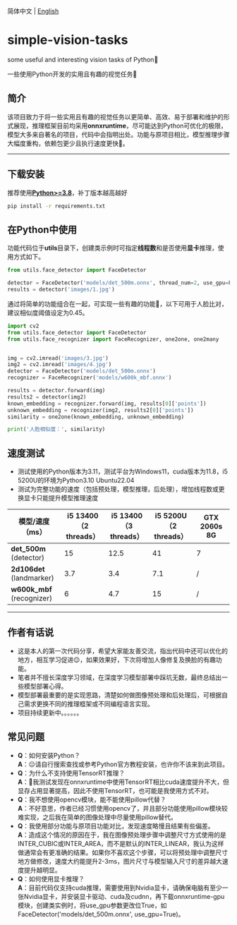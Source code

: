 简体中文 | [English](README_EN.md)

# simple-vision-tasks

some useful and interesting vision tasks of Python👀

一些使用Python开发的实用且有趣的视觉任务👀

## 简介

该项目致力于将一些实用且有趣的视觉任务以更简单、高效、易于部署和维护的形式展现，推理框架目前均采用**onnxruntime**，尽可能达到Python可优化的极限，模型大多来自著名的项目，代码中会指明出处。功能与原项目相比，模型推理步骤大幅度重构，依赖包更少且执行速度更快🚀。

---

## 下载安装

推荐使用[**Python>=3.8**](https://www.python.org/)，补丁版本越高越好

```bash
pip install -r requirements.txt
```

## 在Python中使用

功能代码位于**utils**目录下，创建类示例时可指定**线程数**和是否使用**显卡**推理，使用方式如下。

```python
from utils.face_detector import FaceDetector

detector = FaceDetector('models/det_500m.onnx', thread_num=2, use_gpu=False)
results = detector('images/1.jpg')
```
通过将简单的功能组合在一起，可实现一些有趣的功能🚗，以下可用于人脸比对，建议相似度阈值设定为0.45。

```python
import cv2
from utils.face_detector import FaceDetector
from utils.face_recognizer import FaceRecognizer, one2one, one2many


img = cv2.imread('images/3.jpg')
img2 = cv2.imread('images/4.jpg')
detector = FaceDetector('models/det_500m.onnx')
recognizer = FaceRecognizer('models/w600k_mbf.onnx')

results = detector.forward(img)
results2 = detector(img2)
known_embedding = recognizer.forward(img, results[0]['points'])
unknown_embedding = recognizer(img2, results2[0]['points'])
similarity = one2one(known_embedding, unknown_embedding)

print('人脸相似度：', similarity)
```

## 速度测试

- 测试使用的Python版本为3.11，测试平台为Windows11，cuda版本为11.8，i5 5200U的环境为Python3.10 Ubuntu22.04
- 测试为完整功能的速度（包括预处理，模型推理，后处理），增加线程数或更换显卡只能提升模型推理速度

| 模型/速度（ms）                      | i5 13400<br>（2 threads） | i5 13400<br>（3 threads） | i5 5200U<br>（2 threads） | GTX 2060s 8G |
|--------------------------------|-------------------------|-------------------------|-------------------------|--------------|
| **det_500m** <br>(detector)    | 15                      | 12.5                    | 41                      | 7            |
| **2d106det** <br>(landmarker)  | 3.7                     | 3.4                     | 7.1                     | /            |
| **w600k_mbf** <br>(recognizer) | 6                       | 4.7                     | 15                      | /            |

---

## 作者有话说

- 这是本人的第一次代码分享，希望大家能友善交流，指出代码中还可以优化的地方，相互学习促进😉，如果效果好，下次将增加人像修复及换脸的有趣功能。
- 笔者并不擅长深度学习领域，在深度学习模型部署中踩坑无数，最终总结出一些模型部署心得。
- 模型部署最重要的是实现思路，清楚如何做图像预处理和后处理后，可根据自己需求更换不同的推理框架或不同编程语言实现。
- 项目持续更新中。。。。。。

## 常见问题

- **Q**：如何安装Python？<br>**A**：😑请自行搜索查找或参考Python官方教程安装，也许你不该来到此项目。
- **Q**：为什么不支持使用TensorRT推理？<br>**A**：🤔我测试发现在onnxruntime中使用TensorRT相比cuda速度提升不大，但显存占用显著提高，因此不使用TensorRT，也可能是我使用方式不对。
- **Q**：我不想使用opencv模块，能不能使用pillow代替？<br>**A**：不好意思，作者已经习惯使用opencv了，并且部分功能使用pillow模块较难实现，之后我在简单的图像处理中尽量使用pillow替代。
- **Q**：我使用部分功能与原项目功能对比，发现速度略慢且结果有些偏差。<br>**A**：造成这个情况的原因在于，我在图像预处理步骤中调整尺寸方式使用的是INTER_CUBIC或INTER_AREA，而不是默认的INTER_LINEAR，我认为这样做通常会有更准确的结果。如果你不喜欢这个步骤，可以将预处理中调整尺寸地方做修改，速度大约能提升2-3ms，图片尺寸与模型输入尺寸的差异越大速度提升越明显。
- **Q**：如何使用显卡推理？<br>**A**：目前代码仅支持cuda推理，需要使用到Nvidia显卡，请确保电脑有至少一张Nvidia显卡，并安装显卡驱动、cuda及cudnn，再下载onnxruntime-gpu模块，创建类实例时，将use_gpu参数更改位True，如FaceDetector('models/det_500m.onnx', use_gpu=True)。
